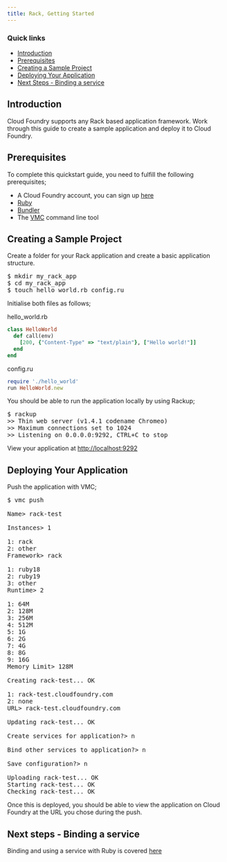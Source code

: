 ```yaml
---
title: Rack, Getting Started
---
```


### Quick links ###
* [Introduction](#intro)
* [Prerequisites](#prerequisites)
* [Creating a Sample Project](#sample-project)
* [Deploying Your Application](#deploying)
* [Next Steps - Binding a service](#next-steps)

## <a id='intro'></a>Introduction ##

Cloud Foundry supports any Rack based application framework. Work through this guide to create a sample application and deploy it to Cloud Foundry.

## <a id='prerequisites'></a>Prerequisites ##

To complete this quickstart guide, you need to fulfill the following prerequisites;

* A Cloud Foundry account, you can sign up [here](https://my.cloudfoundry.com/signup)
* [Ruby](http://www.ruby-lang.org/en/)
* [Bundler](http://gembundler.com/)
* The [VMC](../../managing-apps/) command line tool 

## <a id='sample-project'></a>Creating a Sample Project ##

Create a folder for your Rack application and create a basic application structure.

<pre class="terminal">
$ mkdir my_rack_app
$ cd my_rack_app
$ touch hello_world.rb config.ru
</pre>

Initialise both files as follows;

hello_world.rb

~~~ruby
class HelloWorld
  def call(env)
    [200, {"Content-Type" => "text/plain"}, ["Hello world!"]]
  end
end
~~~

config.ru

~~~ruby
require './hello_world'
run HelloWorld.new
~~~

You should be able to run the application locally by using Rackup;

<pre class="terminal">
$ rackup
>> Thin web server (v1.4.1 codename Chromeo)
>> Maximum connections set to 1024
>> Listening on 0.0.0.0:9292, CTRL+C to stop
</pre>

View your application at [http://localhost:9292](http://localhost:9292)

## <a id='deploying'></a>Deploying Your Application ##

Push the application with VMC;

<pre class="terminal">
$ vmc push

Name> rack-test

Instances> 1

1: rack
2: other
Framework> rack

1: ruby18
2: ruby19
3: other
Runtime> 2

1: 64M
2: 128M
3: 256M
4: 512M
5: 1G
6: 2G
7: 4G
8: 8G
9: 16G
Memory Limit> 128M

Creating rack-test... OK

1: rack-test.cloudfoundry.com
2: none
URL> rack-test.cloudfoundry.com

Updating rack-test... OK

Create services for application?> n

Bind other services to application?> n

Save configuration?> n

Uploading rack-test... OK
Starting rack-test... OK
Checking rack-test... OK
</pre>

Once this is deployed, you should be able to view the application on Cloud Foundry at the URL you chose during the push.

## <a id='next-steps'></a>Next steps - Binding a service ##

Binding and using a service with Ruby is covered [here](./ruby-service-bindings.html)